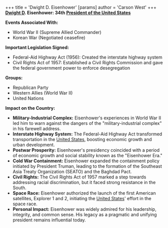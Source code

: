 +++
 title = 'Dwight D. Eisenhower'
[params]
	author = 'Carson West'
+++
**[Dwight D](./../dwight-d/). Eisenhower: 34th [President of the United States](./../president-of-the-united-states/)**

**Events Associated With:**

* World War II (Supreme Allied Commander)
* Korean War (Negotiated ceasefire)

**Important Legislation Signed:**

* Federal-Aid Highway Act (1956): Created the interstate highway system
* Civil Rights Act of 1957: Established a Civil Rights Commission and gave the federal government power to enforce desegregation

**Groups:**

* Republican Party
* Western Allies (World War II)
* United Nations

**Impact on the Country:**

* **Military-Industrial Complex:** Eisenhower's experiences in World War II led him to warn against the dangers of the "military-industrial complex" in his farewell address.
* **Interstate Highway System:** The Federal-Aid Highway Act transformed transportation in the [United States](./../united-states/), boosting economic growth and urban development.
* **Postwar Prosperity:** Eisenhower's presidency coincided with a period of economic growth and social stability known as the "Eisenhower Era."
* **Cold War Containment:** Eisenhower expanded the containment policy initiated by President Truman, leading to the formation of the Southeast Asia Treaty Organization (SEATO) and the Baghdad Pact.
* **Civil Rights:** The Civil Rights Act of 1957 marked a step towards addressing racial discrimination, but it faced strong resistance in the South.
* **Space Race:** Eisenhower authorized the launch of the first American satellites, Explorer 1 and 2, initiating the [United States](./../united-states/)' effort in the space race.
* **Personal Impact:** Eisenhower was widely admired for his leadership, integrity, and common sense. His legacy as a pragmatic and unifying president remains influential today.